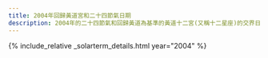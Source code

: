 ```yaml
---
title: 2004年回歸黃道宮和二十四節氣日期
description: 2004年的二十四節氣和回歸黃道為基準的黃道十二宮(又稱十二星座)的交界日期，常見於西洋占星術和星座運程
---
```

{% include_relative _solarterm_details.html year="2004" %}
